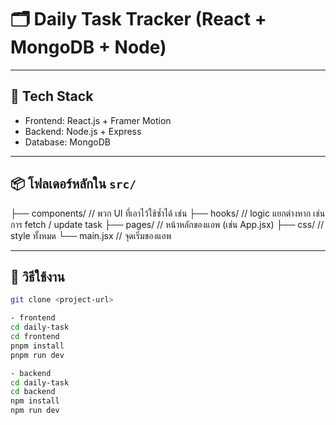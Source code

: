 # 🗂 Daily Task Tracker (React + MongoDB + Node)

---

## 🧠 Tech Stack

- Frontend: React.js + Framer Motion
- Backend: Node.js + Express
- Database: MongoDB

---

## 📦 โฟลเดอร์หลักใน `src/`

├── components/ // พวก UI ที่เอาไว้ใช้ซ้ำได้ เช่น <TaskItem />
├── hooks/ // logic แยกต่างหาก เช่น การ fetch / update task
├── pages/ // หน้าหลักของแอพ (เช่น App.jsx)
├── css/ // style ทั้งหมด
└── main.jsx // จุดเริ่มของแอพ

---

## 🚀 วิธีใช้งาน

```bash
git clone <project-url>

- frontend
cd daily-task
cd frontend
pnpm install
pnpm run dev

- backend
cd daily-task
cd backend
npm install
npm run dev

